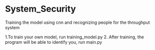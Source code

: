 # System_Security

Training the model using cnn and recognizing people for the throughput system

1.To train your own model, run training_model.py
2. After training, the program will be able to identify you, run main.py
